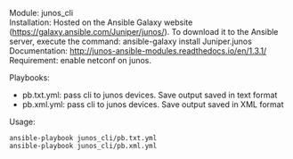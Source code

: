 Module: junos_cli  
Installation: Hosted on the Ansible Galaxy website (https://galaxy.ansible.com/Juniper/junos/). To download it to the Ansible server, execute the command: ansible-galaxy install Juniper.junos  
Documentation: http://junos-ansible-modules.readthedocs.io/en/1.3.1/  
Requirement: enable netconf on junos.  

Playbooks:
- pb.txt.yml: pass cli to junos devices. Save output saved in text format  
- pb.xml.yml: pass cli to junos devices. Save output saved in XML format  

Usage:   
```
ansible-playbook junos_cli/pb.txt.yml   
ansible-playbook junos_cli/pb.xml.yml    
```

